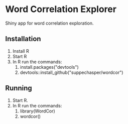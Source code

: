 # Word Correlation Explorer
Shiny app for word correlation exploration.

## Installation ##

1. Install R
2. Start R
3. In R run the commands:
    1. install.packages("devtools")
    2. devtools::install_github("suppechasper/wordcor")
## Running ##
1. Start R.
2. In R run the commands:
   1. library(WordCor)
   2. wordcor()


